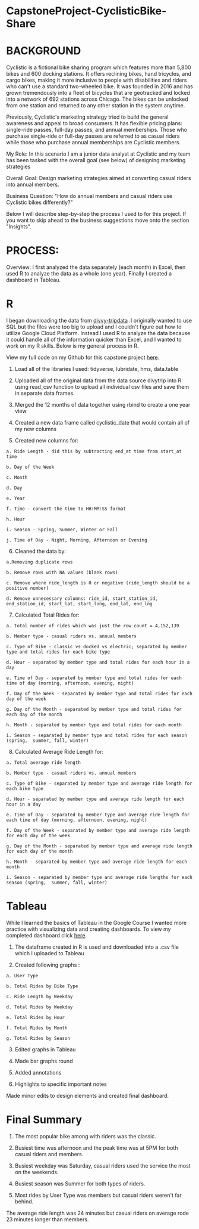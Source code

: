 # CapstoneProject-CyclisticBike-Share
# BACKGROUND
Cyclistic is a fictional bike sharing program which features more than 5,800 bikes and 600 docking stations. It offers reclining bikes, hand tricycles, and cargo bikes, making it more inclusive to people with disabilities and riders who can't use a standard two-wheeled bike. It was founded in 2016 and has grown tremendously into a fleet of bicycles that are geotracked and locked into a network of 692 stations across Chicago. The bikes can be unlocked from one station and returned to any other station in the system anytime. 


Previously, Cyclistic's marketing strategy tried to build the general awareness and appeal to broad consumers. It has flexible pricing plans: single-ride passes, full-day passes, and annual memberships. Those who purchase single-ride or full-day passes are referred to as casual riders while those who purchase annual memberships are Cyclistic members. 


My Role: In this scenario I am a junior data analyst at Cyclistic and my team has been tasked with the overall goal (see below) of designing marketing strategies 


Overall Goal: Design marketing strategies aimed at converting casual riders into annual members.


Business Question: "How do annual members and casual riders use Cyclistic bikes differently?"


Below I will describe step-by-step the process I used to for this project. If you want to skip ahead to the business suggestions move onto the section "Insights".


 
# PROCESS:
Overview: I first analyzed the data separately (each month) in Excel, then used R to analyze the data as a whole (one year). Finally I created a dashboard in Tableau.
# R 
I began downloading the data from [divvy-tripdata](https://divvy-tripdata.s3.amazonaws.com/index.html) .I originally wanted to use SQL but the files were too big to upload and I couldn't figure out how to utilize Google Cloud Platform. Instead I used R to analyze the data because it could handle all of the information quicker than Excel, and I wanted to work on my R skills. Below is my general process in R. 


View my full code on my Github for this capstone project [here](https://github.com/praveenS2303/-CapstoneProject-CyclisticBike-Share/blob/main/AnalysisCode.R). 

  1. Load all of the libraries I used: tidyverse, lubridate, hms, data.table 

  2. Uploaded all of the original data from the data source divytrip into R using read_csv function to upload all individual csv files and save them in separate data frames. 

  3. Merged the 12 months of data together using rbind to create a one year view

  4. Created a new data frame called cyclistic_date that would contain all of my new columns 

  5. Created new columns for:

    a. Ride Length - did this by subtracting end_at time from start_at time

    b. Day of the Week 

    c. Month 

    d. Day 

    e. Year

    f. Time - convert the time to HH:MM:SS format

    h. Hour 

    i. Season - Spring, Summer, Winter or Fall

    j. Time of Day - Night, Morning, Afternoon or Evening

   6. Cleaned the data by:

    a.Removing duplicate rows

    b. Remove rows with NA values (blank rows)

    c. Remove where ride_length is 0 or negative (ride_length should be a positive number)

    d. Remove unnecessary columns: ride_id, start_station_id, end_station_id, start_lat, start_long, end_lat, end_lng

  7. Calculated Total Rides for:

    a. Total number of rides which was just the row count = 4,152,139

    b. Member type - casual riders vs. annual members 

    c. Type of Bike - classic vs docked vs electric; separated by member type and total rides for each bike type

    d. Hour - separated by member type and total rides for each hour in a day

    e. Time of Day - separated by member type and total rides for each time of day (morning, afternoon, evening, night)

    f. Day of the Week - separated by member type and total rides for each day of the week

    g. Day of the Month - separated by member type and total rides for each day of the month

    h. Month - separated by member type and total rides for each month

    i. Season - separated by member type and total rides for each season (spring,  summer, fall, winter)

  8. Calculated Average Ride Length for:

    a. Total average ride length

    b. Member type - casual riders vs. annual members 

    c. Type of Bike - separated by member type and average ride length for each bike type

    d. Hour - separated by member type and average ride length for each hour in a day

    e. Time of Day - separated by member type and average ride length for each time of day (morning, afternoon, evening, night)

    f. Day of the Week - separated by member type and average ride length for each day of the week

    g. Day of the Month - separated by member type and average ride length for each day of the month

    h. Month - separated by member type and average ride length for each month

    i. Season - separated by member type and average ride lengths for each season (spring,  summer, fall, winter)

# Tableau 
While I learned the basics of Tableau in the Google Course I wanted more practice with visualizing data and creating dashboards.
To view my completed dashboard click [here](https://public.tableau.com/app/profile/praveen.singh8077/viz/GoogleCapstoneProjectCyclisticBike-share/CyclisticProject).

  1. The dataframe created in R is used and downloaded into a .csv file which I uploaded to Tableau

  2. Created following graphs :

    a. User Type 

    b. Total Rides by Bike Type

    c. Ride Length by Weekday

    d. Total Rides by Weekday

    e. Total Rides by Hour

    f. Total Rides by Month
    
    g. Total Rides by Season 

  3. Edited graphs in Tableau 

  4. Made bar graphs round

  5. Added annotations

  6. Highlights to specific important notes 

Made minor edits to design elements and created final dashboard.

# Final Summary
  1. The most popular bike among with riders was the classic.

  2. Busiest time was afternoon and the peak time was at 5PM for both casual riders and members. 

  3. Busiest weekday was Saturday, casual riders used the service the most on the weekends. 

  4. Busiest season was Summer for both types of riders. 

  5. Most rides by User Type was members but casual riders weren't far behind. 

The average ride length was 24 minutes but casual riders on average rode 23 minutes longer than members. 
